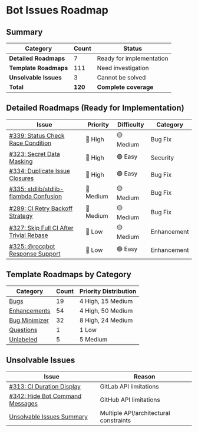 # Bot Issues Roadmap

## Summary

| Category | Count | Status |
|----------|-------|--------|
| **Detailed Roadmaps** | 7 | Ready for implementation |
| **Template Roadmaps** | 111 | Need investigation |
| **Unsolvable Issues** | 3 | Cannot be solved |
| **Total** | **120** | **Complete coverage** |

## Detailed Roadmaps (Ready for Implementation)

| Issue | Priority | Difficulty | Category |
|-------|----------|------------|----------|
| [#339: Status Check Race Condition](detailed/issue-339-status-check-race.md) | :rotating_light: High | :yellow_circle: Medium | Bug Fix |
| [#323: Secret Data Masking](detailed/issue-323-secret-masking.md) | :rotating_light: High | :green_circle: Easy | Security |
| [#334: Duplicate Issue Closures](detailed/issue-334-duplicate-closures.md) | :rotating_light: High | :green_circle: Easy | Bug Fix |
| [#335: stdlib/stdlib-flambda Confusion](detailed/issue-335-stdlib-confusion.md) | :wrench: Medium | :yellow_circle: Medium | Bug Fix |
| [#289: CI Retry Backoff Strategy](detailed/issue-289-ci-retry-backoff.md) | :wrench: Medium | :yellow_circle: Medium | Bug Fix |
| [#327: Skip Full CI After Trivial Rebase](detailed/issue-327-skip-trivial-rebase.md) | :rocket: Low | :yellow_circle: Medium | Enhancement |
| [#325: @rocqbot Response Support](detailed/issue-325-rocqbot-response.md) | :rocket: Low | :green_circle: Easy | Enhancement |

## Template Roadmaps by Category

| Category | Count | Priority Distribution |
|----------|-------|----------------------|
| [Bugs](templates/bugs/) | 19 | 4 High, 15 Medium |
| [Enhancements](templates/enhancements/) | 54 | 4 High, 50 Medium |
| [Bug Minimizer](templates/bug-minimizer/) | 32 | 8 High, 24 Medium |
| [Questions](templates/questions/) | 1 | 1 Low |
| [Unlabeled](templates/unlabeled/) | 5 | 5 Medium |

## Unsolvable Issues

| Issue | Reason |
|-------|--------|
| [#313: CI Duration Display](unsolvable/issue-313-checks-tab-should-list-duration-of-the-preparing-the-custom-executor-or-executing-step_script-stage-of-the-job-script-step-when-the-job-times-out.md) | GitLab API limitations |
| [#342: Hide Bot Command Messages](unsolvable/issue-342-wish-hide-messages-that-are-just-orders-to-the-bot.md) | GitHub API limitations |
| [Unsolvable Issues Summary](unsolvable/unsolvable-issues.md) | Multiple API/architectural constraints |